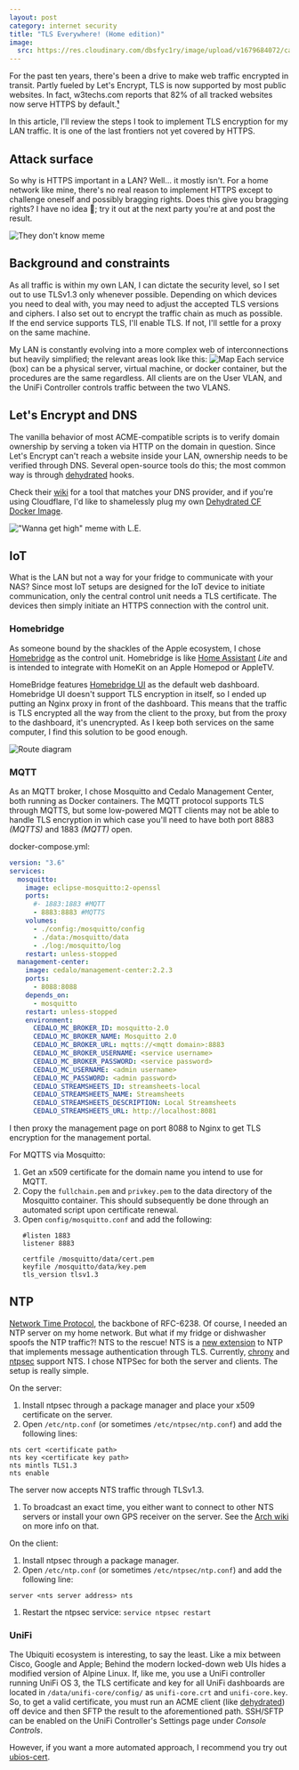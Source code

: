 ```yaml
---
layout: post
category: internet security
title: "TLS Everywhere! (Home edition)"
image:
  src: https://res.cloudinary.com/dbsfyc1ry/image/upload/v1679684072/carlgo11.com/posts/tls-everywhere.jpg
---
```


For the past ten years, there's been a drive to make web traffic encrypted in transit. Partly fueled by Let's Encrypt, TLS is now supported by most public websites. In fact, w3techs.com reports that 82% of all tracked websites now serve HTTPS by default.[__¹__](https://w3techs.com/technologies/details/ce-httpsdefault)

In this article, I'll review the steps I took to implement TLS encryption for my LAN traffic. It is one of the last frontiers not yet covered by HTTPS.

## Attack surface

So why is HTTPS important in a LAN? Well... it mostly isn't. For a home network like mine, there's no real reason to implement HTTPS except to challenge oneself and possibly bragging rights. Does this give you bragging rights? I have no idea 🤷; try it out at the next party you're at and post the result.

![They don't know meme](https://res.cloudinary.com/dbsfyc1ry/image/upload/c_scale,w_500/v1679607745/carlgo11.com/posts/tls-everywhere/ug8xkq.png)

## Background and constraints

As all traffic is within my own LAN, I can dictate the security level, so I set out to use TLSv1.3 only whenever possible.
Depending on which devices you need to deal with, you may need to adjust the accepted TLS versions and ciphers.
I also set out to encrypt the traffic chain as much as possible. If the end service supports TLS, I'll enable TLS. If not, I'll settle for a proxy on the same machine.

My LAN is constantly evolving into a more complex web of interconnections but heavily simplified; the relevant areas look like this:
![Map](https://res.cloudinary.com/dbsfyc1ry/image/upload/v1679615206/carlgo11.com/posts/tls-everywhere/network.png)
Each service (box) can be a physical server, virtual machine, or docker container, but the procedures are the same regardless.
All clients are on the User VLAN, and the UniFi Controller controls traffic between the two VLANS.

## Let's Encrypt and DNS

The vanilla behavior of most ACME-compatible scripts is to verify domain ownership by serving a token via HTTP on the domain in question. Since Let's Encrypt can't reach a website inside your LAN, ownership needs to be verified through DNS.
Several open-source tools do this; the most common way is through [dehydrated](https://github.com/dehydrated-io/dehydrated) hooks.

Check their [wiki](https://github.com/dehydrated-io/dehydrated/wiki#dns-providers) for a tool that matches your DNS provider, and if you're using Cloudflare, I'd like to shamelessly plug my own [Dehydrated CF Docker Image](https://github.com/Carlgo11/dehydrated-docker).

!["Wanna get high" meme with L.E.](https://res.cloudinary.com/dbsfyc1ry/image/upload/c_scale,w_500/v1679626039/carlgo11.com/posts/tls-everywhere/x509-2_jricfa.jpg)

## IoT

What is the LAN but not a way for your fridge to communicate with your NAS?
Since most IoT setups are designed for the IoT device to initiate communication, only the central control unit needs a TLS certificate. The devices then simply initiate an HTTPS connection with the control unit.

### Homebridge

As someone bound by the shackles of the Apple ecosystem, I chose [Homebridge](https://homebridge.io/) as the control unit. Homebridge is like [Home Assistant](https://home-assistant.io) _Lite_ and is intended to integrate with HomeKit on an Apple Homepod or AppleTV.

HomeBridge features [Homebridge UI](https://github.com/oznu/homebridge-config-ui-x#readme) as the default web dashboard. Homebridge UI doesn't support TLS encryption in itself, so I ended up putting an Nginx proxy in front of the dashboard. This means that the traffic is TLS encrypted all the way from the client to the proxy, but from the proxy to the dashboard, it's unencrypted. As I keep both services on the same computer, I find this solution to be good enough.

![Route diagram](https://res.cloudinary.com/dbsfyc1ry/image/upload/v1679608182/carlgo11.com/posts/tls-everywhere/homebridge_ygefc1.png)

### MQTT

As an MQTT broker, I chose Mosquitto and Cedalo Management Center, both running as Docker containers.
The MQTT protocol supports TLS through MQTTS, but some low-powered MQTT clients may not be able to handle TLS encryption in which case you'll need to have both port 8883 _(MQTTS)_ and 1883 _(MQTT)_ open.

docker-compose.yml:
```YAML
version: "3.6"
services:
  mosquitto:
    image: eclipse-mosquitto:2-openssl
    ports:
      #- 1883:1883 #MQTT
      - 8883:8883 #MQTTS
    volumes:
      - ./config:/mosquitto/config
      - ./data:/mosquitto/data
      - ./log:/mosquitto/log
    restart: unless-stopped
  management-center:
    image: cedalo/management-center:2.2.3
    ports:
      - 8088:8088
    depends_on:
      - mosquitto
    restart: unless-stopped
    environment:
      CEDALO_MC_BROKER_ID: mosquitto-2.0
      CEDALO_MC_BROKER_NAME: Mosquitto 2.0
      CEDALO_MC_BROKER_URL: mqtts://<mqtt domain>:8883
      CEDALO_MC_BROKER_USERNAME: <service username>
      CEDALO_MC_BROKER_PASSWORD: <service password>
      CEDALO_MC_USERNAME: <admin username>
      CEDALO_MC_PASSWORD: <admin password>
      CEDALO_STREAMSHEETS_ID: streamsheets-local
      CEDALO_STREAMSHEETS_NAME: Streamsheets
      CEDALO_STREAMSHEETS_DESCRIPTION: Local Streamsheets
      CEDALO_STREAMSHEETS_URL: http://localhost:8081
```
I then proxy the management page on port 8088 to Nginx to get TLS encryption for the management portal.

For MQTTS via Mosquitto:
1. Get an x509 certificate for the domain name you intend to use for MQTT.
1. Copy the `fullchain.pem` and `privkey.pem` to the data directory of the Mosquitto container.
   This should subsequently be done through an automated script upon certificate renewal.
1. Open `config/mosquitto.conf` and add the following:
   ```
   #listen 1883
   listener 8883

   certfile /mosquitto/data/cert.pem
   keyfile /mosquitto/data/key.pem
   tls_version tlsv1.3

   ```

## NTP

[Network Time Protocol](https://en.wikipedia.org/wiki/Network_Time_Protocol), the backbone of RFC-6238.
Of course, I needed an NTP server on my home network. But what if my fridge or dishwasher spoofs the NTP traffic?!
NTS to the rescue! NTS is a [new extension](](https://blog.cloudflare.com/nts-is-now-rfc/)) to NTP that implements message authentication through TLS.
Currently, [chrony](https://chrony.tuxfamily.org/) and [ntpsec](https://ntpsec.org/) support NTS. I chose NTPSec for both the server and clients.
The setup is really simple.

On the server:
1. Install ntpsec through a package manager and place your x509 certificate on the server.
1. Open `/etc/ntp.conf` (or sometimes `/etc/ntpsec/ntp.conf`) and add the following lines:
  ```
  nts cert <certificate path>
  nts key <certificate key path>
  nts mintls TLS1.3
  nts enable
  ```
  The server now accepts NTS traffic through TLSv1.3.
1. To broadcast an exact time, you either want to connect to other NTS servers or install your own GPS receiver on the server.
See the [Arch wiki](https://wiki.archlinux.org/title/NTPsec) on more info on that.

On the client:
1. Install ntpsec through a package manager.
1. Open `/etc/ntp.conf` (or sometimes `/etc/ntpsec/ntp.conf`) and add the following line:
  ```
  server <nts server address> nts
  ```
1. Restart the ntpsec service: `service ntpsec restart`

### UniFi

The Ubiquiti ecosystem is interesting, to say the least. Like a mix between Cisco, Google and Apple; Behind the modern locked-down web UIs hides a modified version of Alpine Linux.
If, like me, you use a UniFi controller running UniFi OS 3, the TLS certificate and key for all UniFi dashboards are located in `/data/unifi-core/config/` as `unifi-core.crt` and `unifi-core.key`.
So, to get a valid certificate, you must run an ACME client (like [dehydrated](https://github.com/dehydrated-io/dehydrated)) off device and then SFTP the result to the aforementioned path. SSH/SFTP can be enabled on the UniFi Controller's Settings page under _Console Controls_.

However, if you want a more automated approach, I recommend you try out [ubios-cert](https://github.com/alxwolf/ubios-cert).
